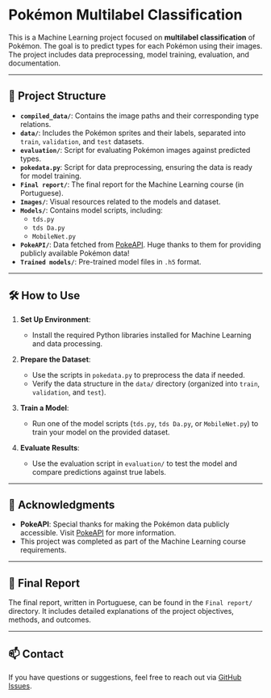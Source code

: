 # Pokémon Multilabel Classification

This is a Machine Learning project focused on **multilabel classification** of Pokémon. The goal is to predict types for each Pokémon using their images. The project includes data preprocessing, model training, evaluation, and documentation.

---

## 📁 **Project Structure**
- **`compiled_data/`**: Contains the image paths and their corresponding type relations.
- **`data/`**: Includes the Pokémon sprites and their labels, separated into `train`, `validation`, and `test` datasets.
- **`evaluation/`**: Script for evaluating Pokémon images against predicted types.
- **`pokedata.py`**: Script for data preprocessing, ensuring the data is ready for model training.
- **`Final report/`**: The final report for the Machine Learning course (in Portuguese).
- **`Images/`**: Visual resources related to the models and dataset.
- **`Models/`**: Contains model scripts, including:
  - `tds.py`
  - `tds Da.py`
  - `MobileNet.py`
- **`PokeAPI/`**: Data fetched from [PokeAPI](https://github.com/PokeAPI/pokeapi). Huge thanks to them for providing publicly available Pokémon data!
- **`Trained models/`**: Pre-trained model files in `.h5` format.

---

## 🛠️ **How to Use**
1. **Set Up Environment**:
   - Install the required Python libraries installed for Machine Learning and data processing.

2. **Prepare the Dataset**:
   - Use the scripts in `pokedata.py` to preprocess the data if needed.
   - Verify the data structure in the `data/` directory (organized into `train`, `validation`, and `test`).

3. **Train a Model**:
   - Run one of the model scripts (`tds.py`, `tds Da.py`, or `MobileNet.py`) to train your model on the provided dataset.

4. **Evaluate Results**:
   - Use the evaluation script in `evaluation/` to test the model and compare predictions against true labels.

---

## 🌟 **Acknowledgments**
- **PokeAPI**: Special thanks for making the Pokémon data publicly accessible. Visit [PokeAPI](https://pokeapi.co/) for more information.
- This project was completed as part of the Machine Learning course requirements.

---

## 📄 **Final Report**
The final report, written in Portuguese, can be found in the `Final report/` directory. It includes detailed explanations of the project objectives, methods, and outcomes.

---

## 📫 **Contact**
If you have questions or suggestions, feel free to reach out via [GitHub Issues](https://github.com/GeorgeJuniorGG/Pokemon-Multilabel-Classification/issues).
